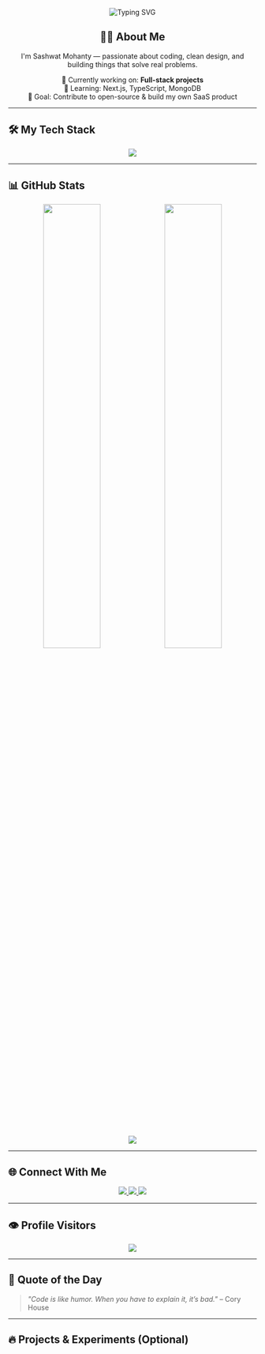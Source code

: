<!-- Welcome Typing Banner -->
<p align="center">
  <img src="https://readme-typing-svg.demolab.com?font=Fira+Code&size=24&pause=1000&color=00F7FF&center=true&vCenter=true&width=435&lines=Hi+%F0%9F%91%8B%2C+Welcome+to+Sashwat+Mohanty's+GitHub!;I+love+building+cool+tech+stuff!;Let's+connect+%F0%9F%92%AC" alt="Typing SVG" />
</p>

<h2 align="center">👨‍💻 About Me</h2>
<p align="center">
  I'm Sashwat Mohanty — passionate about coding, clean design, and building things that solve real problems.  
</p>
<p align="center">
  🔭 Currently working on: <strong>Full-stack projects</strong>  
  <br>🌱 Learning: Next.js, TypeScript, MongoDB  
  <br>🎯 Goal: Contribute to open-source & build my own SaaS product  
</p>

---

## 🛠️ My Tech Stack
<p align="center">
  <img src="https://skillicons.dev/icons?i=html,css,js,ts,react,nextjs,nodejs,express,mongodb,python,git,github" />
</p>

---

## 📊 GitHub Stats
<p align="center">
  <img width="48%" src="https://github-readme-stats.vercel.app/api?username=sashwatmohanty&show_icons=true&theme=radical" />
  <img width="48%" src="https://github-readme-streak-stats.herokuapp.com?user=sashwatmohanty&theme=radical" />
</p>

<p align="center">
  <img src="https://github-readme-activity-graph.cyclic.app/graph?username=sashwatmohanty&theme=tokyo-night&hide_border=true" />
</p>

---

## 🌐 Connect With Me
<p align="center">
  <a href="https://linkedin.com/in/sashwatmohanty" target="_blank">
    <img src="https://img.shields.io/badge/LinkedIn-blue?style=for-the-badge&logo=linkedin" />
  </a>
  <a href="mailto:sashwat.dev@gmail.com">
    <img src="https://img.shields.io/badge/Gmail-red?style=for-the-badge&logo=gmail&logoColor=white" />
  </a>
  <a href="https://sashwatportfolio.com">
    <img src="https://img.shields.io/badge/Portfolio-222222?style=for-the-badge&logo=google-chrome&logoColor=white" />
  </a>
</p>

---

## 👁️ Profile Visitors
<p align="center">
  <img src="https://komarev.com/ghpvc/?username=sashwatmohanty&label=Profile+Views&color=brightgreen" />
</p>

---

## 💬 Quote of the Day
> *"Code is like humor. When you have to explain it, it’s bad."* – Cory House

---

## 🔥 Projects & Experiments (Optional)
<!-- Add links to your best repos or pin them on your GitHub -->
